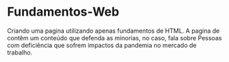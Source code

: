 # Fundamentos-Web
Criando uma pagina utilizando apenas fundamentos de HTML. A pagina de contêm um conteúdo que defenda as minorias, no caso, fala sobre Pessoas com deficiência que sofrem impactos da pandemia no mercado de trabalho.
